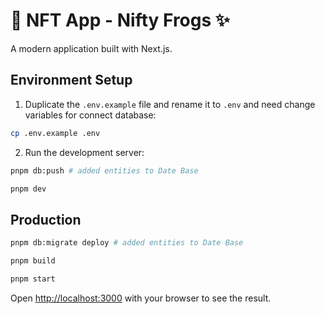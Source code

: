 # 📝 NFT App - Nifty Frogs ✨

A modern application built with Next.js.

## Environment Setup

1. Duplicate the `.env.example` file and rename it to `.env` and need change variables for connect database:
```bash
cp .env.example .env
```

2. Run the development server:

```bash
pnpm db:push # added entities to Date Base

pnpm dev
```

## Production

```bash
pnpm db:migrate deploy # added entities to Date Base

pnpm build

pnpm start
```

Open [http://localhost:3000](http://localhost:3000) with your browser to see the result.
